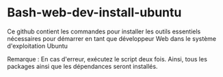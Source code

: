 # Bash-web-dev-install-ubuntu
Ce github contient les commandes pour installer les outils essentiels nécessaires pour démarrer en tant que développeur Web dans le système d'exploitation Ubuntu

Remarque : En cas d'erreur, exécutez le script deux fois. Ainsi, tous les packages ainsi que les dépendances seront installés.

